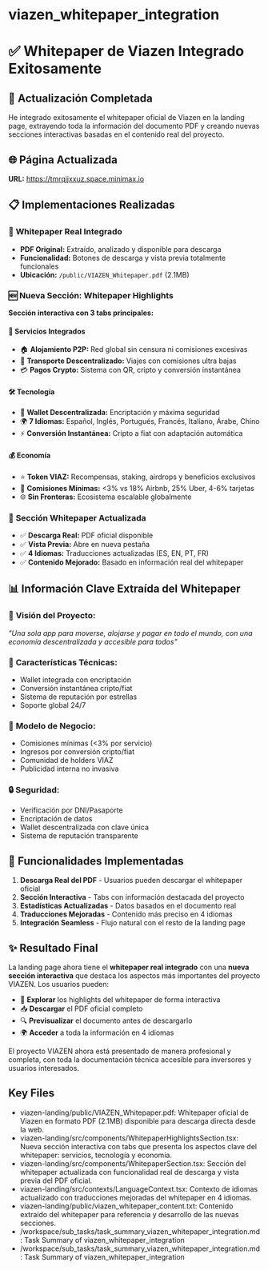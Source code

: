 # viazen_whitepaper_integration

# ✅ Whitepaper de Viazen Integrado Exitosamente

## 🎯 Actualización Completada

He integrado exitosamente el whitepaper oficial de Viazen en la landing page, extrayendo toda la información del documento PDF y creando nuevas secciones interactivas basadas en el contenido real del proyecto.

## 🌐 Página Actualizada
**URL:** https://tmrqjjxxuz.space.minimax.io

## 📋 Implementaciones Realizadas

### 📄 **Whitepaper Real Integrado**
- **PDF Original:** Extraído, analizado y disponible para descarga
- **Funcionalidad:** Botones de descarga y vista previa totalmente funcionales
- **Ubicación:** `/public/VIAZEN_Whitepaper.pdf` (2.1MB)

### 🆕 **Nueva Sección: Whitepaper Highlights**
**Sección interactiva con 3 tabs principales:**

#### 🏢 **Servicios Integrados**
- 🏠 **Alojamiento P2P:** Red global sin censura ni comisiones excesivas
- 🚗 **Transporte Descentralizado:** Viajes con comisiones ultra bajas
- 💳 **Pagos Crypto:** Sistema con QR, cripto y conversión instantánea

#### 🛠️ **Tecnología**
- 🔐 **Wallet Descentralizada:** Encriptación y máxima seguridad
- 🌍 **7 Idiomas:** Español, Inglés, Portugués, Francés, Italiano, Árabe, Chino
- ⚡ **Conversión Instantánea:** Cripto a fiat con adaptación automática

#### 💰 **Economía**
- ⭐ **Token VIAZ:** Recompensas, staking, airdrops y beneficios exclusivos
- 💸 **Comisiones Mínimas:** <3% vs 18% Airbnb, 25% Uber, 4-6% tarjetas
- 🌐 **Sin Fronteras:** Ecosistema escalable globalmente

### 🔄 **Sección Whitepaper Actualizada**
- ✅ **Descarga Real:** PDF oficial disponible
- ✅ **Vista Previa:** Abre en nueva pestaña
- ✅ **4 Idiomas:** Traducciones actualizadas (ES, EN, PT, FR)
- ✅ **Contenido Mejorado:** Basado en información real del whitepaper

## 📊 **Información Clave Extraída del Whitepaper**

### 🎯 **Visión del Proyecto:**
*"Una sola app para moverse, alojarse y pagar en todo el mundo, con una economía descentralizada y accesible para todos"*

### 🔧 **Características Técnicas:**
- Wallet integrada con encriptación
- Conversión instantánea cripto/fiat
- Sistema de reputación por estrellas
- Soporte global 24/7

### 💼 **Modelo de Negocio:**
- Comisiones mínimas (<3% por servicio)
- Ingresos por conversión cripto/fiat
- Comunidad de holders VIAZ
- Publicidad interna no invasiva

### 🔒 **Seguridad:**
- Verificación por DNI/Pasaporte
- Encriptación de datos
- Wallet descentralizada con clave única
- Sistema de reputación transparente

## 🚀 **Funcionalidades Implementadas**

1. **Descarga Real del PDF** - Usuarios pueden descargar el whitepaper oficial
2. **Sección Interactiva** - Tabs con información destacada del proyecto  
3. **Estadísticas Actualizadas** - Datos basados en el documento real
4. **Traducciones Mejoradas** - Contenido más preciso en 4 idiomas
5. **Integración Seamless** - Flujo natural con el resto de la landing page

## ✨ **Resultado Final**

La landing page ahora tiene el **whitepaper real integrado** con una **nueva sección interactiva** que destaca los aspectos más importantes del proyecto VIAZEN. Los usuarios pueden:

- 📖 **Explorar** los highlights del whitepaper de forma interactiva
- 📥 **Descargar** el PDF oficial completo  
- 🔍 **Previsualizar** el documento antes de descargarlo
- 🌍 **Acceder** a toda la información en 4 idiomas

El proyecto VIAZEN ahora está presentado de manera profesional y completa, con toda la documentación técnica accesible para inversores y usuarios interesados. 

 ## Key Files

- viazen-landing/public/VIAZEN_Whitepaper.pdf: Whitepaper oficial de Viazen en formato PDF (2.1MB) disponible para descarga directa desde la web.
- viazen-landing/src/components/WhitepaperHighlightsSection.tsx: Nueva sección interactiva con tabs que presenta los aspectos clave del whitepaper: servicios, tecnología y economía.
- viazen-landing/src/components/WhitepaperSection.tsx: Sección del whitepaper actualizada con funcionalidad real de descarga y vista previa del PDF oficial.
- viazen-landing/src/contexts/LanguageContext.tsx: Contexto de idiomas actualizado con traducciones mejoradas del whitepaper en 4 idiomas.
- viazen-landing/public/viazen_whitepaper_content.txt: Contenido extraído del whitepaper para referencia y desarrollo de las nuevas secciones.
- /workspace/sub_tasks/task_summary_viazen_whitepaper_integration.md: Task Summary of viazen_whitepaper_integration
- /workspace/sub_tasks/task_summary_viazen_whitepaper_integration.md: Task Summary of viazen_whitepaper_integration
